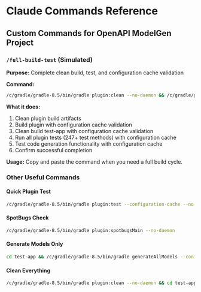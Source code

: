 # Claude Commands Reference

## Custom Commands for OpenAPI ModelGen Project

### `/full-build-test` (Simulated)
**Purpose:** Complete clean build, test, and configuration cache validation

**Command:**
```bash
/c/gradle/gradle-8.5/bin/gradle plugin:clean --no-daemon && /c/gradle/gradle-8.5/bin/gradle plugin:build --configuration-cache --no-daemon && cd test-app && /c/gradle/gradle-8.5/bin/gradle clean build --configuration-cache --no-daemon && cd .. && /c/gradle/gradle-8.5/bin/gradle plugin:test --configuration-cache --no-daemon && cd test-app && /c/gradle/gradle-8.5/bin/gradle generateAllModels --configuration-cache --no-daemon && cd .. && echo "✅ FULL BUILD COMPLETE: Clean build, all tests passed, configuration cache validated"
```

**What it does:**
1. Clean plugin build artifacts
2. Build plugin with configuration cache validation
3. Clean build test-app with configuration cache validation  
4. Run all plugin tests (247+ test methods) with configuration cache
5. Test code generation functionality with configuration cache
6. Confirm successful completion

**Usage:** Copy and paste the command when you need a full build cycle.

### Other Useful Commands

#### Quick Plugin Test
```bash
/c/gradle/gradle-8.5/bin/gradle plugin:test --configuration-cache --no-daemon
```

#### SpotBugs Check
```bash
/c/gradle/gradle-8.5/bin/gradle plugin:spotbugsMain --no-daemon
```

#### Generate Models Only
```bash
cd test-app && /c/gradle/gradle-8.5/bin/gradle generateAllModels --configuration-cache --no-daemon && cd ..
```

#### Clean Everything
```bash
/c/gradle/gradle-8.5/bin/gradle plugin:clean --no-daemon && cd test-app && /c/gradle/gradle-8.5/bin/gradle clean --no-daemon && cd ..
```